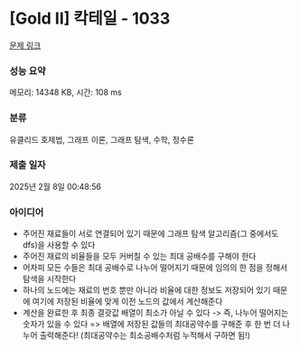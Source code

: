 # [Gold II] 칵테일 - 1033 

[문제 링크](https://www.acmicpc.net/problem/1033) 

### 성능 요약

메모리: 14348 KB, 시간: 108 ms

### 분류

유클리드 호제법, 그래프 이론, 그래프 탐색, 수학, 정수론

### 제출 일자

2025년 2월 8일 00:48:56

### 아이디어

* 주어진 재료들이 서로 연결되어 있기 때문에 그래프 탐색 알고리즘(그 중에서도 dfs)을 사용할 수 있다
* 주어진 재료의 비율들을 모두 커버칠 수 있는 최대 공배수를 구해야 한다
* 어차피 모든 수들은 최대 공배수로 나누어 떨어지기 때문에 임의의 한 점을 정해서 탐색을 시작한다
* 하나의 노드에는 재료의 번호 뿐만 아니라 비율에 대한 정보도 저장되어 있기 때문에 여기에 저장된 비율에 맞게 이전 노드의 값에서 계산해준다
* 계산을 완료한 후 최종 결괏값 배열이 최소가 아닐 수 있다 -> 즉, 나누어 떨어지는 숫자가 있을 수 있다 => 배열에 저장된 값들의 최대공약수를 구해준 후 한 번 더 나누어 출력해준다! (최대공약수는 최소공배수처럼 누적해서 구하면 됨!)
